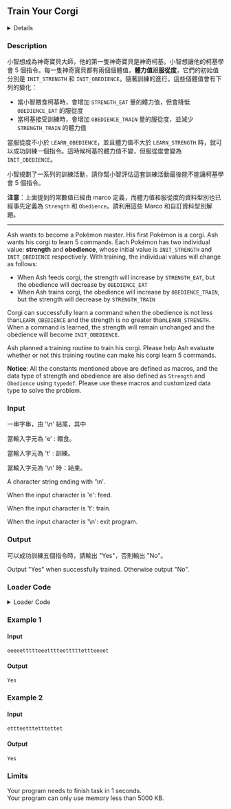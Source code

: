 ## Train Your Corgi
<details>
<summary>Details</summary>

Level: Easy  
Tags: Basic Types, Loop  
Problem ID: [9kNsR2aTCmRr](https://ckj.imslab.org/#/problems/9kNsR2aTCmRr)  
</details>

### Description
小智想成為神奇寶貝大師，他的第一隻神奇寶貝是神奇柯基。小智想讓他的柯基學會 5 個指令。每一隻神奇寶貝都有兩個個體值，**體力值**跟**服從度**，它們的初始值分別是 `INIT_STRENGTH` 和 `INIT_OBEDIENCE`。隨著訓練的進行，這些個體值會有下列的變化：

* 當小智餵食柯基時，會增加 `STRENGTH_EAT` 量的體力值，但會降低 `OBEDIENCE_EAT` 的服從度
* 當柯基接受訓練時，會增加 `OBEDIENCE_TRAIN` 量的服從度，並減少 `STRENGTH_TRAIN` 的體力值

當服從度不小於 `LEARN_OBEDIENCE`，並且體力值不大於 `LEARN_STRENGTH` 時，就可以成功訓練一個指令。這時候柯基的體力值不變，但服從度會變為 `INIT_OBEDIENCE`。

小智規劃了一系列的訓練活動，請你幫小智評估這套訓練活動最後能不能讓柯基學會 5 個指令。

**注意**：上面提到的常數值已經由 marco 定義，而體力值和服從度的資料型別也已經事先定義為 `Strength` 和 `Obedience`。請利用這些 Marco 和自訂資料型別解題。



---

Ash wants to become a Pokémon master. His first Pokémon is a corgi. Ash wants his corgi to learn 5 commands. Each Pokémon has two individual value: **strength** and **obedience**, whose initial value is `INIT_STRENGTH` and `INIT_OBEDIENCE` respectively. With training, the individual values will change as follows:

* When Ash feeds corgi, the strength will increase by `STRENGTH_EAT`, but the obedience will decrease by `OBEDIENCE_EAT`
* When Ash trains corgi, the obedience will increase by `OBEDIENCE_TRAIN`, but the strength will decrease by `STRENGTH_TRAIN`

Corgi can successfully learn a command when the obedience is not less than`LEARN_OBEDIENCE` and the strength is no greater than`LEARN_STRENGTH`. When a command is learned, the strength will remain unchanged and the obedience will become `INIT_OBEDIENCE`.

Ash planned a training routine to train his corgi. Please help Ash evaluate whether or not this training routine can make his corgi learn 5 commands.

**Notice**: All the constants mentioned above are defined as macros, and the data type of strength and obedience are also defined as `Strength` and `Obedience` using `typedef`. Please use these macros and customized data type to solve the problem.


### Input
一串字串，由 '\n' 結尾，其中
 當輸入字元為 'e' : 餵食。
 當輸入字元為 't' : 訓練。
 當輸入字元為 '\n' 時：結束。

A character string ending with '\n'.
When the input character is 'e': feed.
When the input character is 't': train.
When the input character is '\n': exit program.
### Output
可以成功訓練五個指令時，請輸出 "Yes"，否則輸出 "No"。

Output "Yes" when successfully trained. Otherwise output "No".

### Loader Code
<details>
<summary>Loader Code</summary>

```c
typedef int Strength;
typedef int Obedience;

#define INIT_STRENGTH 50
#define INIT_OBEDIENCE 20

#define STRENGTH_EAT 5
#define OBEDIENCE_EAT 2

#define STRENGTH_TRAIN 4
#define OBEDIENCE_TRAIN 5

#define LEARN_STRENGTH 55
#define LEARN_OBEDIENCE 28
```
</details>


### Example 1
#### Input
```
eeeeettttteeetttteetttttettteeeet

```
#### Output
```
Yes

```

### Example 2
#### Input
```
ettteetttetttettet

```
#### Output
```
Yes

```

### Limits
Your program needs to finish task in 1 seconds.  
Your program can only use memory less than 5000 KB.  
